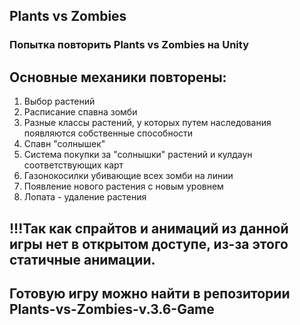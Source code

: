 ## Plants vs Zombies

### Попытка повторить Plants vs Zombies на Unity

## Основные механики повторены:
1) Выбор растений
2) Расписание спавна зомби
3) Разные классы растений, у которых путем наследования появляются собственные способности
4) Спавн "солнышек"
5) Система покупки за "солнышки" растений и кулдаун соответствующих карт
6) Газонокосилки убивающие всех зомби на линии
7) Появление нового растения с новым уровнем
8) Лопата - удаление растения

## !!!Так как спрайтов и анимаций из данной игры нет в открытом доступе, из-за этого статичные анимации.

## Готовую игру можно найти в репозитории Plants-vs-Zombies-v.3.6-Game
